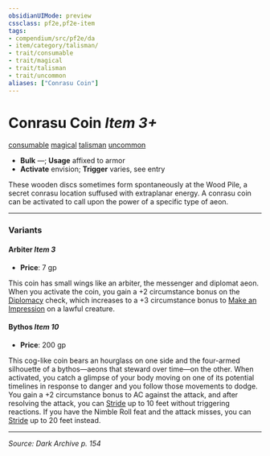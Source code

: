 ```yaml
---
obsidianUIMode: preview
cssclass: pf2e,pf2e-item
tags:
- compendium/src/pf2e/da
- item/category/talisman/
- trait/consumable
- trait/magical
- trait/talisman
- trait/uncommon
aliases: ["Conrasu Coin"]
---
```

# Conrasu Coin *Item 3+*  
[consumable](rules/traits/consumable.md "Consumable Item Trait")  [magical](rules/traits/magical.md "Magical Item Trait")  [talisman](rules/traits/talisman.md "Talisman Item Trait")  [uncommon](rules/traits/uncommon.md "Uncommon Rarity Trait")  

- **Bulk** —; **Usage** affixed to armor
- **Activate** envision; **Trigger** varies, see entry

These wooden discs sometimes form spontaneously at the Wood Pile, a secret conrasu location suffused with extraplanar energy. A conrasu coin can be activated to call upon the power of a specific type of aeon.

---

### Variants

#### Arbiter *Item 3*

- **Price**: 7 gp

This coin has small wings like an arbiter, the messenger and diplomat aeon. When you activate the coin, you gain a +2 circumstance bonus on the [Diplomacy](compendium/skills.md#Diplomacy) check, which increases to a +3 circumstance bonus to [Make an Impression](rules/actions/make-an-impression.md) on a lawful creature.

#### Bythos *Item 10*

- **Price**: 200 gp

This cog-like coin bears an hourglass on one side and the four-armed silhouette of a bythos—aeons that steward over time—on the other. When activated, you catch a glimpse of your body moving on one of its potential timelines in response to danger and you follow those movements to dodge. You gain a +2 circumstance bonus to AC against the attack, and after resolving the attack, you can [Stride](rules/actions/stride.md) up to 10 feet without triggering reactions. If you have the Nimble Roll feat and the attack misses, you can [Stride](rules/actions/stride.md) up to 20 feet instead.

---
*Source: Dark Archive p. 154*